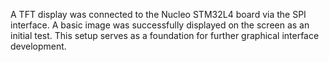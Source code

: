 A TFT display was connected to the Nucleo STM32L4 board via the SPI interface.
A basic image was successfully displayed on the screen as an initial test.
This setup serves as a foundation for further graphical interface development.

